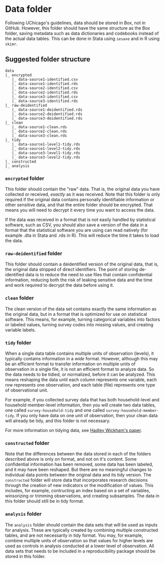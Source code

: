 # Data folder

Following UChicago's guidelines, data should be stored in Box, not in GitHub. However, this folder should have the same structure as the Box folder, saving metadata such as data dictionaries and codebooks instead of the actual data tables. This can be done in Stata using `iesave` and in R using `skimr`.

## Suggested folder structure

```
data
|_ encrypted
   |_ data-source1-identified.csv
   |_ data-source1-identified.rds
   |_ data-source2-identified.csv
   |_ data-source2-identified.rds
   |_ data-source3-identified.csv
   |_ data-source3-identified.rds
|_ raw-deidentified
   |_ data-source1-deidentified.rds
   |_ data-source2-deidentified.rds
   |_ data-source3-deidentified.rds
|_ clean
   |_ data-source1-clean.rds
   |_ data-source2-clean.rds
   |_ data-source3-clean.rds
|_ tidy
   |_ data-source1-level1-tidy.rds
   |_ data-source1-level2-tidy.rds
   |_ data-source3-level1-tidy.rds
   |_ data-source3-level2-tidy.rds
|_ constructed
|_ analysis 
```

### `encrypted` folder

This folder should contain the "raw" data. That is, the original data you have collected or received, *exactly* as it was received. Note that this folder is only required if the original data contains personally identifiable information or other sensitive data, and that the entire folder should be encrypted. That means you will need to decrypt it every time you want to access the data. 

If the data was received in a format that is not easily handled by statistical software, such as CSV, you should also save a version of the data in a format that the statistical software you are using can read natively (for example .dta in Stata and .rds in R). This will reduce the time it takes to load the data.

### `raw-deidentified` folder

This folder should contain a deidentified version of the original data, that is, the original data stripped of direct identifiers. The point of storing de-identified data is to reduce the need to use files that contain confidential information, reducing both the risk of leaking sensitive data and the time and work required to decrypt the data before using it.

### `clean` folder

The clean version of the data set contains exactly the same information as the original data, but in a format that is optimized for use on statistical software. This means, for example, turning categorical variables into factors or labeled values, turning survey codes into missing values, and creating variable labels.

### `tidy` folder

When a single data table contains multiple units of observation (levels), it typically contains information in a *wide* format. However, although this may be an efficient format to transfer information on multiple units of observation in a single file, it is not an efficient format to analyze data. So the data needs to be tidied, or normalized, before it can be analyzed. This means reshaping the data until each column represents one variable, each row represents one observation, and each table (file) represents one type of observational unit.

For example, if you collected survey data that has both household-level and household member-level information, then you will create two data tables, one called `survey-household-tidy` and one called `survey-household-member-tidy`. If you only have data on one unit of observation, then your clean data will already be tidy, and this folder is not necessary.

For more information on tidying data, see [Hadley Wickham's paper](https://vita.had.co.nz/papers/tidy-data.pdf).

### `constructed` folder

Note that the differences between the data stored in each of the folders described above is only on format, and not on it's content. Some confidential information has been removed, some data has been labeled, and it may have been reshaped. But there are no meaningful changes to individual data points between the original data and its tidy version. The `constructed` folder will store data that incorporates research decisions through the creation of new indicators or the modification of values. This includes, for example, contructing an index based on a set of variables, winsorizing or trimming observations, and creating subsamples. The data in this folder should still be in tidy format.

### `analysis` folder

The `analysis` folder should contain the data sets that will be used as inputs for analysis. These are typically created by combining multiple constructed tables, and are not necessarily in tidy format. You may, for example, combine multiple units of observation so that values for higher levels are used as controls in analysis conducted at a lower level of observation. All data sets that needs to be included in a reproducibility package should be stored in this folder.